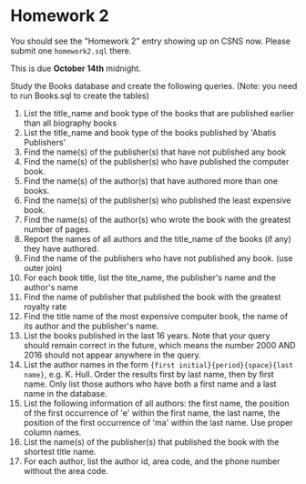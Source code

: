 # Homework 2

You should see the "Homework 2" entry showing up on CSNS now. Please submit one
`homework2.sql` there.

This is due **October 14th** midnight.

Study the Books database and create the following queries. (Note: you need to run Books.sql to create the tables)

1. List the title_name and book type of the books that are published earlier than all biography books
2. List the title_name and book type of the books published by 'Abatis Publishers'
3. Find the name(s) of the publisher(s) that have not published any book
4. Find the name(s) of the publisher(s) who have published the computer book.
5. Find the name(s) of the author(s) that have authored more than one books.
6. Find the name(s) of the publisher(s) who published the least expensive book.
7. Find the name(s) of the author(s) who wrote the book with the greatest number of pages.
8. Report the names of all authors and the title_name of the books (if any) they have authored.
9. Find the name of the publishers who have not published any book. (use outer join)
10. For each book title, list the tite_name, the publisher's name and the author's name
11. Find the name of publisher that published the book with the greatest royalty rate
12. Find the title name of the most expensive computer book, the name of its author and the publisher's name.
13. List the books published in the last 16 years. Note that your query should remain correct in the future, which means the number 2000 AND 2016 should not appear anywhere in the query.
14. List the author names in the form `{first initial}{period}{space}{last name}`, e.g. K. Hull. Order the results first by last name, then by first name. Only list those authors who have both a first name and a last name in the database.  
15. List the following information of all authors: the first name, the position of the first occurrence of 'e' within the first name, the last name, the position of the first occurrence of 'ma' within the last name. Use proper column names.
16. List the name(s) of the publisher(s) that published the book with the shortest title name.
17. For each author, list the author id, area code, and the phone number without the area code.
